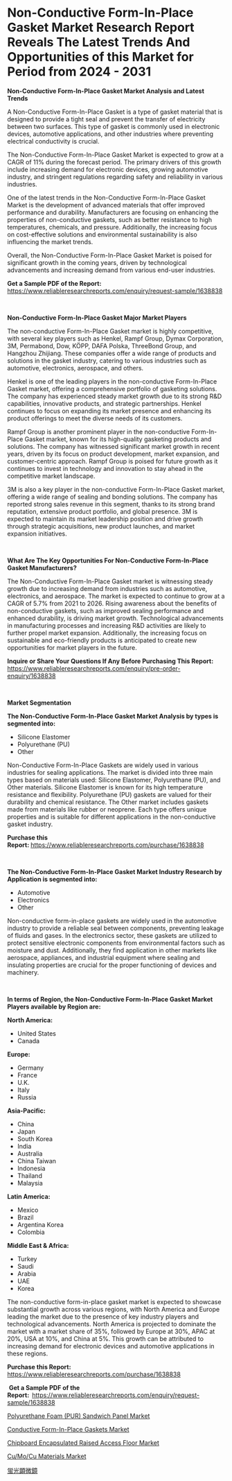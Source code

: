 <p><h1>Non-Conductive Form-In-Place Gasket Market Research Report Reveals The Latest Trends And Opportunities of this Market for Period from 2024 - 2031</h1></p><p><strong>Non-Conductive Form-In-Place Gasket Market Analysis and Latest Trends</strong></p>
<p><p>A Non-Conductive Form-In-Place Gasket is a type of gasket material that is designed to provide a tight seal and prevent the transfer of electricity between two surfaces. This type of gasket is commonly used in electronic devices, automotive applications, and other industries where preventing electrical conductivity is crucial.</p><p>The Non-Conductive Form-In-Place Gasket Market is expected to grow at a CAGR of 11% during the forecast period. The primary drivers of this growth include increasing demand for electronic devices, growing automotive industry, and stringent regulations regarding safety and reliability in various industries. </p><p>One of the latest trends in the Non-Conductive Form-In-Place Gasket Market is the development of advanced materials that offer improved performance and durability. Manufacturers are focusing on enhancing the properties of non-conductive gaskets, such as better resistance to high temperatures, chemicals, and pressure. Additionally, the increasing focus on cost-effective solutions and environmental sustainability is also influencing the market trends.</p><p>Overall, the Non-Conductive Form-In-Place Gasket Market is poised for significant growth in the coming years, driven by technological advancements and increasing demand from various end-user industries.</p></p>
<p><strong>Get a Sample PDF of the Report:&nbsp;</strong> <a href="https://www.reliableresearchreports.com/enquiry/request-sample/1638838">https://www.reliableresearchreports.com/enquiry/request-sample/1638838</a></p>
<p>&nbsp;</p>
<p><strong>Non-Conductive Form-In-Place Gasket Major Market Players</strong></p>
<p><p>The non-conductive Form-In-Place Gasket market is highly competitive, with several key players such as Henkel, Rampf Group, Dymax Corporation, 3M, Permabond, Dow, KÖPP, DAFA Polska, ThreeBond Group, and Hangzhou Zhijiang. These companies offer a wide range of products and solutions in the gasket industry, catering to various industries such as automotive, electronics, aerospace, and others.</p><p>Henkel is one of the leading players in the non-conductive Form-In-Place Gasket market, offering a comprehensive portfolio of gasketing solutions. The company has experienced steady market growth due to its strong R&D capabilities, innovative products, and strategic partnerships. Henkel continues to focus on expanding its market presence and enhancing its product offerings to meet the diverse needs of its customers.</p><p>Rampf Group is another prominent player in the non-conductive Form-In-Place Gasket market, known for its high-quality gasketing products and solutions. The company has witnessed significant market growth in recent years, driven by its focus on product development, market expansion, and customer-centric approach. Rampf Group is poised for future growth as it continues to invest in technology and innovation to stay ahead in the competitive market landscape.</p><p>3M is also a key player in the non-conductive Form-In-Place Gasket market, offering a wide range of sealing and bonding solutions. The company has reported strong sales revenue in this segment, thanks to its strong brand reputation, extensive product portfolio, and global presence. 3M is expected to maintain its market leadership position and drive growth through strategic acquisitions, new product launches, and market expansion initiatives.</p></p>
<p>&nbsp;</p>
<p><strong>What Are The Key Opportunities For Non-Conductive Form-In-Place Gasket Manufacturers?</strong></p>
<p><p>The Non-Conductive Form-In-Place Gasket market is witnessing steady growth due to increasing demand from industries such as automotive, electronics, and aerospace. The market is expected to continue to grow at a CAGR of 5.7% from 2021 to 2026. Rising awareness about the benefits of non-conductive gaskets, such as improved sealing performance and enhanced durability, is driving market growth. Technological advancements in manufacturing processes and increasing R&D activities are likely to further propel market expansion. Additionally, the increasing focus on sustainable and eco-friendly products is anticipated to create new opportunities for market players in the future.</p></p>
<p><strong>Inquire or Share Your Questions If Any Before Purchasing This Report:</strong> <a href="https://www.reliableresearchreports.com/enquiry/pre-order-enquiry/1638838">https://www.reliableresearchreports.com/enquiry/pre-order-enquiry/1638838</a></p>
<p>&nbsp;</p>
<p><strong>Market Segmentation</strong></p>
<p><strong>The Non-Conductive Form-In-Place Gasket Market Analysis by types is segmented into:</strong></p>
<p><ul><li>Silicone Elastomer</li><li>Polyurethane (PU)</li><li>Other</li></ul></p>
<p><p>Non-Conductive Form-In-Place Gaskets are widely used in various industries for sealing applications. The market is divided into three main types based on materials used: Silicone Elastomer, Polyurethane (PU), and Other materials. Silicone Elastomer is known for its high temperature resistance and flexibility. Polyurethane (PU) gaskets are valued for their durability and chemical resistance. The Other market includes gaskets made from materials like rubber or neoprene. Each type offers unique properties and is suitable for different applications in the non-conductive gasket industry.</p></p>
<p><strong>Purchase this Report:&nbsp;</strong><a href="https://www.reliableresearchreports.com/purchase/1638838">https://www.reliableresearchreports.com/purchase/1638838</a></p>
<p>&nbsp;</p>
<p><strong>The Non-Conductive Form-In-Place Gasket Market Industry Research by Application is segmented into:</strong></p>
<p><ul><li>Automotive</li><li>Electronics</li><li>Other</li></ul></p>
<p><p>Non-conductive form-in-place gaskets are widely used in the automotive industry to provide a reliable seal between components, preventing leakage of fluids and gases. In the electronics sector, these gaskets are utilized to protect sensitive electronic components from environmental factors such as moisture and dust. Additionally, they find application in other markets like aerospace, appliances, and industrial equipment where sealing and insulating properties are crucial for the proper functioning of devices and machinery.</p></p>
<p>&nbsp;</p>
<p><strong>In terms of Region, the Non-Conductive Form-In-Place Gasket Market Players available by Region are:</strong></p>
<p>
    <p> <strong> North America: </strong>
        <ul>
            <li>United States</li>
            <li>Canada</li>
        </ul>
        </p> 
    <p> <strong> Europe: </strong>
        <ul>
            <li>Germany</li>
            <li>France</li>
            <li>U.K.</li>
            <li>Italy</li>
            <li>Russia</li>
        </ul>
        </p> 
    <p> <strong> Asia-Pacific: </strong>
        <ul>
            <li>China</li>
            <li>Japan</li>
            <li>South Korea</li>
            <li>India</li>
            <li>Australia</li>
            <li>China Taiwan</li>
            <li>Indonesia</li>
            <li>Thailand</li>
            <li>Malaysia</li>
        </ul>
        </p> 
    <p> <strong> Latin America: </strong>
        <ul>
            <li>Mexico</li>
            <li>Brazil</li>
            <li>Argentina Korea</li>
            <li>Colombia</li>
        </ul>
        </p> 
    <p> <strong> Middle East & Africa: </strong>
        <ul>
            <li>Turkey</li>
            <li>Saudi</li>
            <li>Arabia</li>
            <li>UAE</li>
            <li>Korea</li>
        </ul>
    </p>
    </p>
<p><p>The non-conductive form-in-place gasket market is expected to showcase substantial growth across various regions, with North America and Europe leading the market due to the presence of key industry players and technological advancements. North America is projected to dominate the market with a market share of 35%, followed by Europe at 30%, APAC at 20%, USA at 10%, and China at 5%. This growth can be attributed to increasing demand for electronic devices and automotive applications in these regions.</p></p>
<p><strong>Purchase this Report: </strong><a href="https://www.reliableresearchreports.com/purchase/1638838">https://www.reliableresearchreports.com/purchase/1638838</a></p>
<p>&nbsp;<strong>Get a Sample PDF of the Report:&nbsp;&nbsp;</strong><a href="https://www.reliableresearchreports.com/enquiry/request-sample/1638838">https://www.reliableresearchreports.com/enquiry/request-sample/1638838</a></p>
<p><strong></strong></p>
<p><p><a href="https://issuu.com/reportprime-2/docs/polyurethane-foam-pur-sandwich-panel-market-size-2">Polyurethane Foam (PUR) Sandwich Panel Market</a></p><p><a href="https://github.com/brenzgnarento/Market-Research-Report-List-1/blob/main/conductive-form-in-place-gaskets-market.md">Conductive Form-In-Place Gaskets Market</a></p><p><a href="https://issuu.com/reportprime-2/docs/chipboard-encapsulated-raised-access-floor-market-">Chipboard Encapsulated Raised Access Floor Market</a></p><p><a href="https://github.com/jerrycopelandthomaswsqd8q/Market-Research-Report-List-1/blob/main/cumocu-materials-market.md">Cu/Mo/Cu Materials Market</a></p><p><a href="https://github.com/jkjreqjscoxx7/Market-Research-Report-List-1/blob/main/8381656259.md">蛍光顕微鏡</a></p></p>